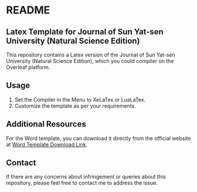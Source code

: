 # README

## Latex Template for Journal of Sun Yat-sen University (Natural Science Edition)

This repository contains a Latex version of the Journal of Sun Yat-sen University (Natural Science Edition), which you could compiler on the Overleaf platform.

## Usage

1. Set the Compiler in the Menu to XeLaTex or LuaLaTex.
2. Customize the template as per your requirements.

## Additional Resources

For the Word template, you can download it directly from the official website at [Word Template Download Link](http://xuebao.sysu.edu.cn/Jweb_zrb/CN/column/column16.shtml).

## Contact

If there are any concerns about infringement or queries about this repository, please feel free to contact me to address the issue.
